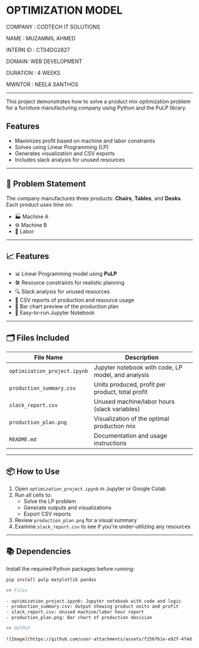 
# OPTIMIZATION MODEL

COMPANY : CODTECH IT SOLUTIONS

NAME : MUZAMMIL AHMED 

INTERN ID : CT04DG2827

DOMAIN: WEB DEVELOPMENT 

DURATION : 4 WEEKS 

MWNTOR : NEELA SANTHOS 

---


This project demonstrates how to solve a product mix optimization problem for a furniture manufacturing company using Python and the PuLP library.

## Features

- Maximizes profit based on machine and labor constraints
- Solves using Linear Programming (LP)
- Generates visualization and CSV exports
- Includes slack analysis for unused resources

---

## 📌 Problem Statement

The company manufactures three products: **Chairs**, **Tables**, and **Desks**. Each product uses time on:

- 🏭 Machine A
- ⚙️ Machine B
- 👷 Labor

---

## 📈 Features

- 📊 Linear Programming model using **PuLP**
- 🛠️ Resource constraints for realistic planning
- 🔍 Slack analysis for unused resources
- 📑 CSV reports of production and resource usage
- 📸 Bar chart preview of the production plan
- 📁 Easy-to-run Jupyter Notebook

---

## 🗂️ Files Included

| File Name | Description |
|-----------|-------------|
| `optimization_project.ipynb` | Jupyter notebook with code, LP model, and analysis |
| `production_summary.csv`     | Units produced, profit per product, total profit |
| `slack_report.csv`           | Unused machine/labor hours (slack variables) |
| `production_plan.png`        | Visualization of the optimal production mix |
| `README.md`                  | Documentation and usage instructions |

---

## 📦 How to Use

1. Open `optimization_project.ipynb` in Jupyter or Google Colab
2. Run all cells to:
   - Solve the LP problem
   - Generate outputs and visualizations
   - Export CSV reports
3. Review `production_plan.png` for a visual summary
4. Examine `slack_report.csv` to see if you're under-utilizing any resources

---

## 📚 Dependencies

Install the required Python packages before running:

```bash
pip install pulp matplotlib pandas

## Files

- optimization_project.ipynb: Jupyter notebook with code and logic
- production_summary.csv: Output showing product units and profit
- slack_report.csv: Unused machine/labor hour report
- production_plan.png: Bar chart of production decision

## OUTPUT 

![Image](https://github.com/user-attachments/assets/f256f61e-e92f-4f4d-8867-02e4345bca12)

